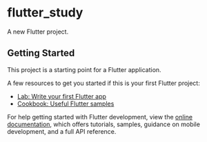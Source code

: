 # flutter_study

A new Flutter project.

## Getting Started

This project is a starting point for a Flutter application.

A few resources to get you started if this is your first Flutter project:

- [Lab: Write your first Flutter app](https://docs.flutter.dev/get-started/codelab)
- [Cookbook: Useful Flutter samples](https://docs.flutter.dev/cookbook)
 
For help getting started with Flutter development, view the
[online documentation](https://docs.flutter.dev/), which offers tutorials,
samples, guidance on mobile development, and a full API reference.
